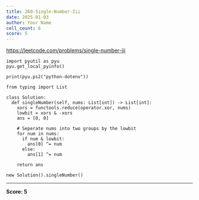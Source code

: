 ```yaml
---
title: 260-Single-Number-Iii
date: 2025-01-03
author: Your Name
cell_count: 6
score: 5
---
```


https://leetcode.com/problems/single-number-iii


```
import pyutil as pyu
pyu.get_local_pyinfo()
```


```
print(pyu.ps2("python-dotenv"))
```


```
from typing import List
```


```
class Solution:
  def singleNumber(self, nums: List[int]) -> List[int]:
    xors = functools.reduce(operator.xor, nums)
    lowbit = xors & -xors
    ans = [0, 0]

    # Seperate nums into two groups by the lowbit
    for num in nums:
      if num & lowbit:
        ans[0] ^= num
      else:
        ans[1] ^= num

    return ans
```


```
new Solution().singleNumber()
```


---
**Score: 5**